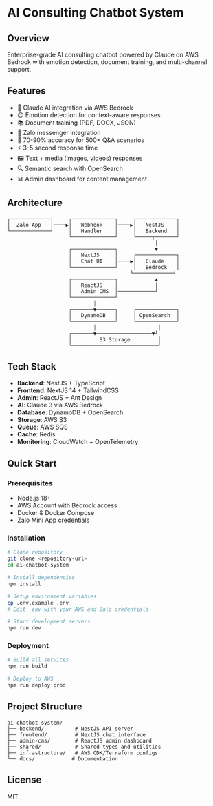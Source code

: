 # AI Consulting Chatbot System

## Overview
Enterprise-grade AI consulting chatbot powered by Claude on AWS Bedrock with emotion detection, document training, and multi-channel support.

## Features
- 🤖 Claude AI integration via AWS Bedrock
- 😊 Emotion detection for context-aware responses
- 📚 Document training (PDF, DOCX, JSON)
- 💬 Zalo messenger integration
- 🎯 70-90% accuracy for 500+ Q&A scenarios
- ⚡ 3-5 second response time
- 🖼️ Text + media (images, videos) responses
- 🔍 Semantic search with OpenSearch
- 📊 Admin dashboard for content management

## Architecture

```
┌─────────────┐     ┌──────────────┐     ┌─────────────┐
│  Zalo App   │────▶│   Webhook    │────▶│   NestJS    │
└─────────────┘     │   Handler    │     │   Backend   │
                    └──────────────┘     └─────┬───────┘
                                                │
                    ┌──────────────┐            ▼
                    │   NextJS     │     ┌─────────────┐
                    │   Chat UI    │────▶│   Claude    │
                    └──────────────┘     │   Bedrock   │
                                        └─────────────┘
                    ┌──────────────┐            ▲
                    │   ReactJS    │            │
                    │   Admin CMS  │────────────┘
                    └──────────────┘
                            │
                    ┌───────▼──────┐     ┌─────────────┐
                    │   DynamoDB   │     │ OpenSearch  │
                    └──────────────┘     └─────────────┘
                            │                    │
                    ┌───────▼──────────────────▼┘
                    │         S3 Storage         │
                    └────────────────────────────┘
```

## Tech Stack
- **Backend**: NestJS + TypeScript
- **Frontend**: NextJS 14 + TailwindCSS
- **Admin**: ReactJS + Ant Design
- **AI**: Claude 3 via AWS Bedrock
- **Database**: DynamoDB + OpenSearch
- **Storage**: AWS S3
- **Queue**: AWS SQS
- **Cache**: Redis
- **Monitoring**: CloudWatch + OpenTelemetry

## Quick Start

### Prerequisites
- Node.js 18+
- AWS Account with Bedrock access
- Docker & Docker Compose
- Zalo Mini App credentials

### Installation

```bash
# Clone repository
git clone <repository-url>
cd ai-chatbot-system

# Install dependencies
npm install

# Setup environment variables
cp .env.example .env
# Edit .env with your AWS and Zalo credentials

# Start development servers
npm run dev
```

### Deployment

```bash
# Build all services
npm run build

# Deploy to AWS
npm run deploy:prod
```

## Project Structure

```
ai-chatbot-system/
├── backend/          # NestJS API server
├── frontend/         # NextJS chat interface
├── admin-cms/        # ReactJS admin dashboard
├── shared/           # Shared types and utilities
├── infrastructure/   # AWS CDK/Terraform configs
└── docs/            # Documentation
```

## License
MIT